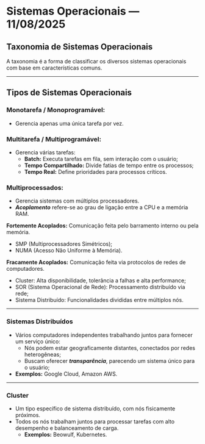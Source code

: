 # Sistemas Operacionais — 11/08/2025

## Taxonomia de Sistemas Operacionais
A taxonomia é a forma de classificar os diversos sistemas operacionais com base em características comuns.

---

## Tipos de Sistemas Operacionais

### **Monotarefa / Monoprogramável:**
- Gerencia apenas uma única tarefa por vez.

### **Multitarefa / Multiprogramável:**
- Gerencia várias tarefas:
  - **Batch:** Executa tarefas em fila, sem interação com o usuário;  
  - **Tempo Compartilhado:** Divide fatias de tempo entre os processos;  
  - **Tempo Real:** Define prioridades para processos críticos.  


### **Multiprocessados:**
- Gerencia sistemas com múltiplos processadores.  
- ***Acoplamento*** refere-se ao grau de ligação entre a CPU e a memória RAM.

**Fortemente Acoplados:** Comunicação feita pelo barramento interno ou pela memória.  
- SMP (Multiprocessadores Simétricos);  
- NUMA (Acesso Não Uniforme à Memória).    

**Fracamente Acoplados:** Comunicação feita via protocolos de redes de computadores.  
- Cluster: Alta disponibilidade, tolerância a falhas e alta performance;  
- SOR (Sistema Operacional de Rede): Processamento distribuído via rede;  
- Sistema Distribuído: Funcionalidades divididas entre múltiplos nós.  

---

### **Sistemas Distribuídos**
- Vários computadores independentes trabalhando juntos para fornecer um serviço único:    
  - Nós podem estar geograficamente distantes, conectados por redes heterogêneas;   
  - Buscam oferecer ***transparência***, parecendo um sistema único para o usuário;   
- **Exemplos:** Google Cloud, Amazon AWS.  

---

### **Cluster**
- Um tipo específico de sistema distribuído, com nós fisicamente próximos.  
- Todos os nós trabalham juntos para processar tarefas com alto desempenho e balanceamento de carga.  
  - **Exemplos:** Beowulf, Kubernetes.
